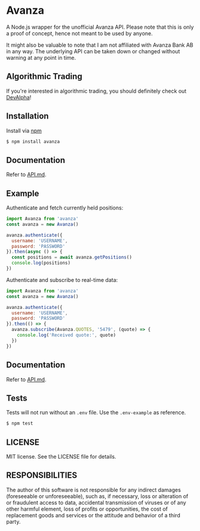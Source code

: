 # Avanza

A Node.js wrapper for the unofficial Avanza API. Please note that this is only a proof of concept, hence not meant to be used by anyone.

It might also be valuable to note that I am not affiliated with Avanza Bank AB in any way. The underlying API can be taken down or changed without warning at any point in time.

## Algorithmic Trading

If you're interested in algorithmic trading, you should definitely check out [DevAlpha](https://devalpha.io)!

## Installation

Install via [npm](https://www.npmjs.com/package/avanza)
```bash
$ npm install avanza
```
## Documentation

Refer to [API.md](./API.md).

## Example

Authenticate and fetch currently held positions:

```javascript
import Avanza from 'avanza'
const avanza = new Avanza()

avanza.authenticate({
  username: 'USERNAME',
  password: 'PASSWORD'
}).then(async () => {
  const positions = await avanza.getPositions()
  console.log(positions)
})
```

Authenticate and subscribe to real-time data:

```javascript
import Avanza from 'avanza'
const avanza = new Avanza()

avanza.authenticate({
  username: 'USERNAME',
  password: 'PASSWORD'
}).then(() => {
  avanza.subscribe(Avanza.QUOTES, '5479', (quote) => {
    console.log('Received quote:', quote)
  })
})
```
## Documentation

Refer to [API.md](API.md).

## Tests

Tests will not run without an `.env` file. Use the `.env-example` as reference.

```bash
$ npm test
```
## LICENSE

MIT license. See the LICENSE file for details.

## RESPONSIBILITIES

The author of this software is not responsible for any indirect damages (foreseeable or unforeseeable), such as, if necessary, loss or alteration of or fraudulent access to data, accidental transmission of viruses or of any other harmful element, loss of profits or opportunities, the cost of replacement goods and services or the attitude and behavior of a third party.
